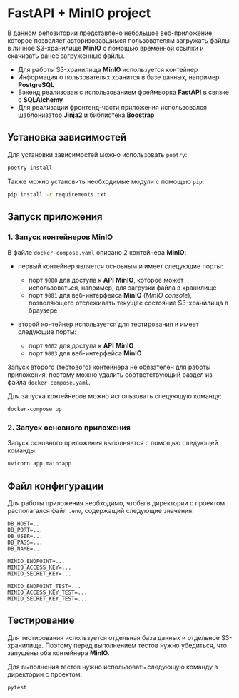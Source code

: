 # FastAPI + MinIO  project

В данном репозитории представлено небольшое веб-приложение, которое позволяет авторизовавшимся пользователям загружать файлы в личное S3-хранилище **MinIO** с помощью временной ссылки и скачивать ранее загруженные файлы.

- Для работы S3-хранилища **MinIO** используется контейнер
- Информация о пользователях хранится в базе данных, например **PostgreSQL**
- Бэкенд реализован с использованием фреймворка **FastAPI** в связке с **SQLAlchemy**
- Для реализации фронтенд-части приложения использовался шаблонизатор **Jinja2** и библиотека **Boostrap**

## Установка зависимостей

Для установки зависимостей можно использовать `poetry`:
```bash
poetry install
```

Также можно установить необходимые модули с помощью `pip`:
```bash
pip install -r requirements.txt
```

## Запуск приложения

### 1. Запуск контейнеров **MinIO**

В файле `docker-compose.yaml` описано 2 контейнера **MinIO**: 

- первый контейнер является основным и имеет следующие порты:
    - порт `9000` для доступа к **API** **MinIO**, которое может использоваться, например, для загрузки файла в хранилище
    - порт `9001` для веб-интерфейса **MinIO** (*MinIO console*), позволяющего отслеживать текущее состояние S3-хранилища в браузере

- второй контейнер используется для тестирования и имеет следующие порты:
    - порт `9002` для доступа к **API** **MinIO**
    - порт `9003` для веб-интерфейса **MinIO**

Запуск второго (тестового) контейнера не обязателен для работы приложения, поэтому можно удалить соответствующий раздел из файла `docker-compose.yaml`.

Для запуска контейнеров можно использовать следующую команду:
```bash
docker-compose up
```

### 2. Запуск основного приложения

Запуск основного приложения выполняется с помощью следующей команды:
```bash
uvicorn app.main:app
```

## Файл конфигурации

Для работы приложения необходимо, чтобы в директории с проектом располагался файл `.env`, содержащий следующие значения:

    DB_HOST=...
    DB_PORT=...
    DB_USER=...
    DB_PASS=...
    DB_NAME=...

    MINIO_ENDPOINT=...
    MINIO_ACCESS_KEY=...
    MINIO_SECRET_KEY=...

    MINIO_ENDPOINT_TEST=...
    MINIO_ACCESS_KEY_TEST=...
    MINIO_SECRET_KEY_TEST=...

## Тестирование

Для тестирования используется отдельная база данных и отдельное S3-хранилище. Поэтому перед выполнением тестов нужно убедиться, что запущены оба контейнера **MinIO**.

Для выполнения тестов нужно использовать следующую команду в директории с проектом:
```
pytest
```
